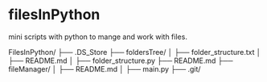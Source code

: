 # filesInPython
mini scripts with python to mange and work with files.


FilesInPython/
├── .DS_Store
├── foldersTree/
│   ├── folder_structure.txt
│   ├── README.md
│   ├── folder_structure.py
├── README.md
├── fileManager/
│   ├── README.md
│   ├── main.py
├── .git/
